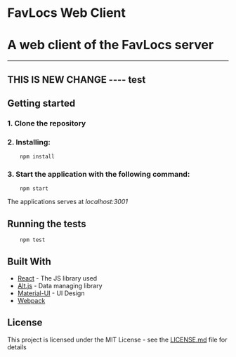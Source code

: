 # FavLocs Web Client

# A web client of the FavLocs server
-----
THIS IS NEW CHANGE ---- test
------
## Getting started

### 1. Clone the repository
### 2. Installing:
```
    npm install
```

### 3. Start the application with the following command:
```
    npm start
```

The applications serves at *localhost:3001*



## Running the tests
```
    npm test
```


## Built With
* [React](https://facebook.github.io/react/) - The JS library used
* [Alt.js](http://alt.js.org/) - Data managing library
* [Material-UI](http://www.material-ui.com/#/) - UI Design
* [Webpack](https://webpack.github.io/)


## License

This project is licensed under the MIT License - see the [LICENSE.md](LICENSE.md) file for details


